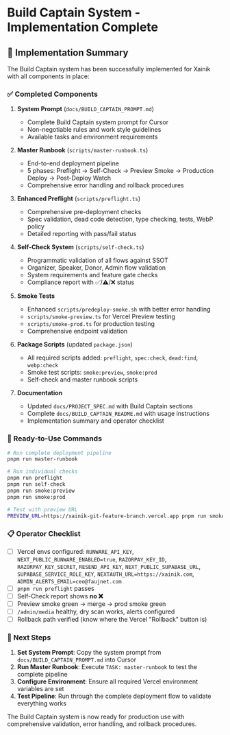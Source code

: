 # Build Captain System - Implementation Complete

## 🎉 Implementation Summary

The Build Captain system has been successfully implemented for Xainik with all components in place:

### ✅ Completed Components

1. **System Prompt** (`docs/BUILD_CAPTAIN_PROMPT.md`)
   - Complete Build Captain system prompt for Cursor
   - Non-negotiable rules and work style guidelines
   - Available tasks and environment requirements

2. **Master Runbook** (`scripts/master-runbook.ts`)
   - End-to-end deployment pipeline
   - 5 phases: Preflight → Self-Check → Preview Smoke → Production Deploy → Post-Deploy Watch
   - Comprehensive error handling and rollback procedures

3. **Enhanced Preflight** (`scripts/preflight.ts`)
   - Comprehensive pre-deployment checks
   - Spec validation, dead code detection, type checking, tests, WebP policy
   - Detailed reporting with pass/fail status

4. **Self-Check System** (`scripts/self-check.ts`)
   - Programmatic validation of all flows against SSOT
   - Organizer, Speaker, Donor, Admin flow validation
   - System requirements and feature gate checks
   - Compliance report with ✅/⚠️/❌ status

5. **Smoke Tests**
   - Enhanced `scripts/predeploy-smoke.sh` with better error handling
   - `scripts/smoke-preview.ts` for Vercel Preview testing
   - `scripts/smoke-prod.ts` for production testing
   - Comprehensive endpoint validation

6. **Package Scripts** (updated `package.json`)
   - All required scripts added: `preflight`, `spec:check`, `dead:find`, `webp:check`
   - Smoke test scripts: `smoke:preview`, `smoke:prod`
   - Self-check and master runbook scripts

7. **Documentation**
   - Updated `docs/PROJECT_SPEC.md` with Build Captain sections
   - Complete `docs/BUILD_CAPTAIN_README.md` with usage instructions
   - Implementation summary and operator checklist

### 🚀 Ready-to-Use Commands

```bash
# Run complete deployment pipeline
pnpm run master-runbook

# Run individual checks
pnpm run preflight
pnpm run self-check
pnpm run smoke:preview
pnpm run smoke:prod

# Test with preview URL
PREVIEW_URL=https://xainik-git-feature-branch.vercel.app pnpm run smoke:preview
```

### 📋 Operator Checklist

- [ ] Vercel envs configured: `RUNWARE_API_KEY`, `NEXT_PUBLIC_RUNWARE_ENABLED=true`, `RAZORPAY_KEY_ID`, `RAZORPAY_KEY_SECRET`, `RESEND_API_KEY`, `NEXT_PUBLIC_SUPABASE_URL`, `SUPABASE_SERVICE_ROLE_KEY`, `NEXTAUTH_URL=https://xainik.com`, `ADMIN_ALERTS_EMAIL=ceo@faujnet.com`
- [ ] `pnpm run preflight` passes
- [ ] Self-Check report shows **no ❌**
- [ ] Preview smoke green → merge → prod smoke green
- [ ] `/admin/media` healthy, dry scan works, alerts configured
- [ ] Rollback path verified (know where the Vercel "Rollback" button is)

### 🎯 Next Steps

1. **Set System Prompt**: Copy the system prompt from `docs/BUILD_CAPTAIN_PROMPT.md` into Cursor
2. **Run Master Runbook**: Execute `TASK: master-runbook` to test the complete pipeline
3. **Configure Environment**: Ensure all required Vercel environment variables are set
4. **Test Pipeline**: Run through the complete deployment flow to validate everything works

The Build Captain system is now ready for production use with comprehensive validation, error handling, and rollback procedures.
